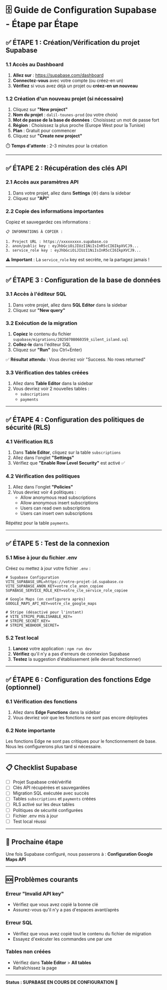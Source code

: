# 🗄️ Guide de Configuration Supabase - Étape par Étape

## ✅ ÉTAPE 1 : Création/Vérification du projet Supabase

### 1.1 Accès au Dashboard
1. **Allez sur** : https://supabase.com/dashboard
2. **Connectez-vous** avec votre compte (ou créez-en un)
3. **Vérifiez** si vous avez déjà un projet ou **créez-en un nouveau**

### 1.2 Création d'un nouveau projet (si nécessaire)
1. Cliquez sur **"New project"**
2. **Nom du projet** : `dalil-tounes-prod` (ou votre choix)
3. **Mot de passe de la base de données** : Choisissez un mot de passe fort
4. **Région** : Choisissez la plus proche (Europe West pour la Tunisie)
5. **Plan** : Gratuit pour commencer
6. Cliquez sur **"Create new project"**

⏱️ **Temps d'attente** : 2-3 minutes pour la création

---

## ✅ ÉTAPE 2 : Récupération des clés API

### 2.1 Accès aux paramètres API
1. Dans votre projet, allez dans **Settings** (⚙️) dans la sidebar
2. Cliquez sur **"API"**

### 2.2 Copie des informations importantes
Copiez et sauvegardez ces informations :

```
📋 INFORMATIONS À COPIER :

1. Project URL : https://xxxxxxxxx.supabase.co
2. anon/public key : eyJhbGciOiJIUzI1NiIsInR5cCI6IkpXVCJ9...
3. service_role key : eyJhbGciOiJIUzI1NiIsInR5cCI6IkpXVCJ9...
```

⚠️ **Important** : La `service_role` key est secrète, ne la partagez jamais !

---

## ✅ ÉTAPE 3 : Configuration de la base de données

### 3.1 Accès à l'éditeur SQL
1. Dans votre projet, allez dans **SQL Editor** dans la sidebar
2. Cliquez sur **"New query"**

### 3.2 Exécution de la migration
1. **Copiez** le contenu du fichier `supabase/migrations/20250708060359_silent_island.sql`
2. **Collez-le** dans l'éditeur SQL
3. Cliquez sur **"Run"** (ou Ctrl+Enter)

✅ **Résultat attendu** : Vous devriez voir "Success. No rows returned"

### 3.3 Vérification des tables créées
1. Allez dans **Table Editor** dans la sidebar
2. Vous devriez voir 2 nouvelles tables :
   - `subscriptions`
   - `payments`

---

## ✅ ÉTAPE 4 : Configuration des politiques de sécurité (RLS)

### 4.1 Vérification RLS
1. Dans **Table Editor**, cliquez sur la table `subscriptions`
2. Allez dans l'onglet **"Settings"**
3. Vérifiez que **"Enable Row Level Security"** est activé ✅

### 4.2 Vérification des politiques
1. Allez dans l'onglet **"Policies"**
2. Vous devriez voir 4 politiques :
   - Allow anonymous read subscriptions
   - Allow anonymous insert subscriptions
   - Users can read own subscriptions
   - Users can insert own subscriptions

Répétez pour la table `payments`.

---

## ✅ ÉTAPE 5 : Test de la connexion

### 5.1 Mise à jour du fichier .env
Créez ou mettez à jour votre fichier `.env` :

```env
# Supabase Configuration
VITE_SUPABASE_URL=https://votre-projet-id.supabase.co
VITE_SUPABASE_ANON_KEY=votre_cle_anon_copiee
SUPABASE_SERVICE_ROLE_KEY=votre_cle_service_role_copiee

# Google Maps (on configurera après)
GOOGLE_MAPS_API_KEY=votre_cle_google_maps

# Stripe (désactivé pour l'instant)
# VITE_STRIPE_PUBLISHABLE_KEY=
# STRIPE_SECRET_KEY=
# STRIPE_WEBHOOK_SECRET=
```

### 5.2 Test local
1. **Lancez** votre application : `npm run dev`
2. **Vérifiez** qu'il n'y a pas d'erreurs de connexion Supabase
3. **Testez** la suggestion d'établissement (elle devrait fonctionner)

---

## ✅ ÉTAPE 6 : Configuration des fonctions Edge (optionnel)

### 6.1 Vérification des fonctions
1. Allez dans **Edge Functions** dans la sidebar
2. Vous devriez voir que les fonctions ne sont pas encore déployées

### 6.2 Note importante
Les fonctions Edge ne sont pas critiques pour le fonctionnement de base. Nous les configurerons plus tard si nécessaire.

---

## 📋 Checklist Supabase

- [ ] Projet Supabase créé/vérifié
- [ ] Clés API récupérées et sauvegardées
- [ ] Migration SQL exécutée avec succès
- [ ] Tables `subscriptions` et `payments` créées
- [ ] RLS activé sur les deux tables
- [ ] Politiques de sécurité configurées
- [ ] Fichier .env mis à jour
- [ ] Test local réussi

---

## 🎯 Prochaine étape

Une fois Supabase configuré, nous passerons à :
**Configuration Google Maps API**

---

## 🆘 Problèmes courants

### Erreur "Invalid API key"
- Vérifiez que vous avez copié la bonne clé
- Assurez-vous qu'il n'y a pas d'espaces avant/après

### Erreur SQL
- Vérifiez que vous avez copié tout le contenu du fichier de migration
- Essayez d'exécuter les commandes une par une

### Tables non créées
- Vérifiez dans **Table Editor** > **All tables**
- Rafraîchissez la page

---

**Status : SUPABASE EN COURS DE CONFIGURATION** 🔄